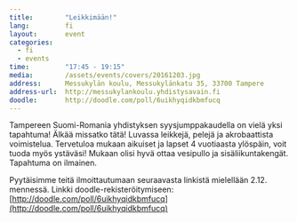 ```yaml
---
title:        "Leikkimään!"
lang:         fi
layout:       event
categories:
  - fi
  - events
time:         "17:45 - 19:15"
media:        /assets/events/covers/20161203.jpg
address:      Messukylän koulu, Messukylänkatu 35, 33700 Tampere
address-url:  http://messukylankoulu.yhdistysavain.fi
doodle:       http://doodle.com/poll/6uikhyqidkbmfucq
---
```


Tampereen Suomi-Romania yhdistyksen syysjumppakaudella on vielä yksi tapahtuma! Älkää missatko tätä! Luvassa leikkejä, pelejä ja akrobaattista voimistelua. Tervetuloa mukaan aikuiset ja lapset 4 vuotiaasta ylöspäin, voit tuoda myös ystäväsi! Mukaan olisi hyvä ottaa vesipullo ja sisäliikuntakengät. Tapahtuma on ilmainen. 

Pyytäisimme teitä ilmoittautumaan seuraavasta linkistä mielellään 2.12. mennessä.
Linkki doodle-rekisteröitymiseen: [http://doodle.com/poll/6uikhyqidkbmfucq](http://doodle.com/poll/6uikhyqidkbmfucq)